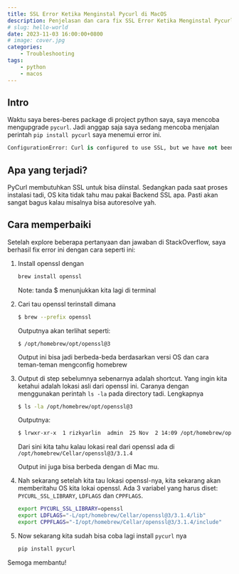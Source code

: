 ```yaml
---
title: SSL Error Ketika Menginstal Pycurl di MacOS
description: Penjelasan dan cara fix SSL Error Ketika Menginstal Pycurl di MacOS
# slug: hello-world
date: 2023-11-03 16:00:00+0800
# image: cover.jpg
categories:
    - Troubleshooting
tags:
    - python
    - macos
---
```


## Intro
Waktu saya beres-beres package di project python saya, saya mencoba mengupgrade `pycurl`. Jadi anggap saja saya sedang mencoba menjalan perintah `pip install pycurl` saya menemui error ini.

```python
ConfigurationError: Curl is configured to use SSL, but we have not been able to determine which SSL backend it is using. Please see PycURL documentation for how to specify the SSL backend manually.
```

## Apa yang terjadi?
PyCurl membutuhkan SSL untuk bisa diinstal. Sedangkan pada saat proses instalasi tadi, OS kita tidak tahu mau pakai Backend SSL apa. Pasti akan sangat bagus kalau misalnya bisa autoresolve yah.

## Cara memperbaiki
Setelah explore beberapa pertanyaan dan jawaban di StackOverflow, saya berhasil fix error ini dengan cara seperti ini:

1. Install openssl dengan
    ```bash
    brew install openssl
    ```
    Note: tanda $ menunjukkan kita lagi di terminal
2. Cari tau openssl terinstall dimana 
   ```bash
   $ brew --prefix openssl
   ``` 
   Outputnya akan terlihat seperti:
   ```
   $ /opt/homebrew/opt/openssl@3
   ```
   Output ini bisa jadi berbeda-beda berdasarkan versi OS dan cara teman-teman mengconfig homebrew
3. Output di step sebelumnya sebenarnya adalah shortcut. Yang ingin kita ketahui adalah lokasi asli dari openssl ini. Caranya dengan menggunakan perintah `ls -la` pada directory tadi. Lengkapnya 
    ```bash
    $ ls -la /opt/homebrew/opt/openssl@3
    ``` 
    Outputnya:
    ```bash
    $ lrwxr-xr-x  1 rizkyarlin  admin  25 Nov  2 14:09 /opt/homebrew/opt/openssl@3 -> ../Cellar/openssl@3/3.1.4
    ``` 
    
    Dari sini kita tahu kalau lokasi real dari openssl ada di `/opt/homebrew/Cellar/openssl@3/3.1.4`

    Output ini juga bisa berbeda dengan di Mac mu.

4. Nah sekarang setelah kita tau lokasi openssl-nya, kita sekarang akan memberitahu OS kita lokai openssl. Ada 3 variabel yang harus diset: `PYCURL_SSL_LIBRARY`, `LDFLAGS` dan `CPPFLAGS`.
	```bash
	export PYCURL_SSL_LIBRARY=openssl
	export LDFLAGS="-L/opt/homebrew/Cellar/openssl@3/3.1.4/lib"
	export CPPFLAGS="-I/opt/homebrew/Cellar/openssl@3/3.1.4/include"
    ```


5. Now sekarang kita sudah bisa coba lagi install `pycurl` nya
    ```bash
    pip install pycurl
    ```


Semoga membantu!